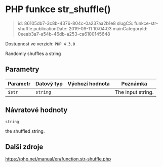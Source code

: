PHP funkce str_shuffle()
================================

> id: 86105db7-3c8b-4376-804c-0a237aa2b1e8
> slugCS: funkce-str-shuffle
> publicationDate: 2019-09-11 10:04:03
> mainCategoryId: 0eeab3a7-a54b-46db-a253-ca6100145648

Dostupnost ve verzích: `PHP 4.3.0`

Randomly shuffles a string


Parametry
--------------

| Parametr | Datový typ | Výchozí hodnota | Poznámka |
|-----|-----|-----|-----|
| `$str` | `string` |  | The input string. |


Návratové hodnoty
----------------

`string`

the shuffled string.

Další zdroje
------------

https://php.net/manual/en/function.str-shuffle.php

